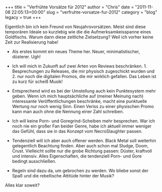 +++
title = "Verfrühte Vorsätze für 2012"
author = "Chris"
date = "2011-11-08 22:05:13+00:00"
slug = "verfruhte-vorsatze-fur-2012"
category = "blog"
legacy = true
+++

Eigentlich bin ich kein Freund von Neujahrsvorsätzen. Meist sind diese temporären Ideale so kurzlebig wie die die Aufmerksamkeisspanne eines Goldfischs. Warum dann diese zeitliche Zielsetzung? Weil ich vorher keine Zeit zur Realisierung habe!

* Als erstes kommt ein neues Theme her. Neuer, minimalistischer, düsterer. Ugh!

* Ich will mich in Zukunft auf zwei Arten von Reviews beschränken. 1. Besprechungen zu Releases, die mir physisch zugeschickt wurden und 2. nur noch die digitalen Promos, die mir wirklich gefallen. Das Leben ist zu kurz für scheiß Musik!

* Entsprechend wird es bei der Umstellung auch kein Punktesystem mehr geben. Wenn ich mich hauptsächliche auf (meiner Meinung nach) interessante Veröffentlichungen beschränke, macht eine punktuelle Wertung nur noch wenig Sinn. Einen Veriss zu einer physischen Promo kann man auch ohne die Nennung einer Zahl schreiben.

* Ich will keine Porn- und Goregrind-Scheiben mehr besprechen. War ich noch nie ein großer Fan beider Genre, habe ich aktuell immer weniger das Gefühl, dass sie in das Konzept vom NecroSlaughter passen.

* Tendenziell will ich aber auch offener werden. Black Metal soll weiterhin gelegentlich Beachtung finden. Aber auch schon mal Sludge, Doom, Crust. Vielleicht sollte nur die grobe Richtung passen: Düster, kraftvoll und intensiv. Alles Eigenschaften, die tendenziell Porn- und Gore bedingt ausschließen.

* Regeln sind dazu da, um gebrochen zu werden. Wo bliebe sonst der Spaß und die rebellische Attitüde hinter der Musik? 

Alles klar soweit?
